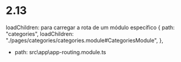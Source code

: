 # 2.13

loadChildren: para carregar a rota de um módulo específico
{
path: "categories",
loadChildren: "./pages/categories/categories.module#CategoriesModule",
},

- path: src\app\app-routing.module.ts
